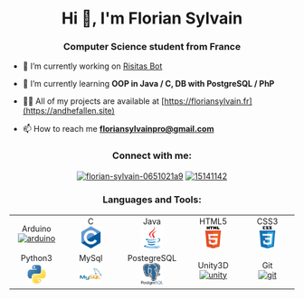 <h1 align="center">Hi 👋, I'm Florian Sylvain</h1>
<h3 align="center">Computer Science student from France</h3>

- 🔭 I’m currently working on [Risitas Bot](https://github.com/Floriansylvain/Risitas_BOT)

- 🌱 I’m currently learning **OOP in Java / C, DB with PostgreSQL / PhP**

- 👨‍💻 All of my projects are available at [https://floriansylvain.fr](https://andhefallen.site)

- 📫 How to reach me **floriansylvainpro@gmail.com**

<h3 align="center">Connect with me:</h3>
<p align="center">
<a href="https://linkedin.com/in/florian-sylvain-0651021a9" target="blank"><img align="center" src="https://cdn.jsdelivr.net/npm/simple-icons@3.0.1/icons/linkedin.svg" alt="florian-sylvain-0651021a9" height="30" width="40" /></a>
<a href="https://stackoverflow.com/users/15141142" target="blank"><img align="center" src="https://cdn.jsdelivr.net/npm/simple-icons@3.0.1/icons/stackoverflow.svg" alt="15141142" height="30" width="40" /></a>
</p>

<h3 align="center">Languages and Tools:</h3>

<table align="center">
    <tbody>
      <tr>
        <td width="15%" align="center">Arduino<br><a href="https://www.arduino.cc/" target="_blank"> <img src="https://cdn.worldvectorlogo.com/logos/arduino-1.svg" alt="arduino" width="40" height="40"/> </a></td>
        <td width="15%" align="center">C<br><a href="https://www.cprogramming.com/" target="_blank"> <img src="https://raw.githubusercontent.com/devicons/devicon/master/icons/c/c-original.svg" alt="c" width="40" height="40"/> </a></td>
        <td width="15%" align="center">Java<br><a href="https://www.java.com" target="_blank"> <img src="https://raw.githubusercontent.com/devicons/devicon/master/icons/java/java-original.svg" alt="java" width="40" height="40"/> </a> </td>
        <td width="15%" align="center">HTML5<br><a href="https://www.w3.org/html/" target="_blank"> <img src="https://raw.githubusercontent.com/devicons/devicon/master/icons/html5/html5-original-wordmark.svg" alt="html5" width="40" height="40"/> </a> </td>
        <td width="15%" align="center">CSS3<br><a href="https://www.w3schools.com/css/" target="_blank"> <img src="https://raw.githubusercontent.com/devicons/devicon/master/icons/css3/css3-original-wordmark.svg" alt="css3" width="40" height="40"/> </a> </td>
      </tr>
      <tr>
        <td width="15%" align="center">Python3<br><a href="https://www.python.org" target="_blank"> <img src="https://raw.githubusercontent.com/devicons/devicon/master/icons/python/python-original.svg" alt="python" width="40" height="40"/> </a> </td>
        <td width="15%" align="center">MySql<br><a href="https://www.mysql.com/" target="_blank"> <img src="https://raw.githubusercontent.com/devicons/devicon/master/icons/mysql/mysql-original-wordmark.svg" alt="mysql" width="40" height="40"/> </a> </td>
        <td width="15%" align="center">PostegreSQL<br><a href="https://www.postgresql.org" target="_blank"> <img src="https://raw.githubusercontent.com/devicons/devicon/master/icons/postgresql/postgresql-original-wordmark.svg" alt="postgresql" width="40" height="40"/> </a> </td>
        <td width="15%" align="center">Unity3D<br><a href="https://unity.com/" target="_blank"> <img src="https://www.vectorlogo.zone/logos/unity3d/unity3d-icon.svg" alt="unity" width="40" height="40"/> </a> </td>
        <td width="15%" align="center">Git<br><a href="https://git-scm.com/" target="_blank"> <img src="https://www.vectorlogo.zone/logos/git-scm/git-scm-icon.svg" alt="git" width="40" height="40"/> </a> </td>
      </tr>
    </tbody>
</table>
